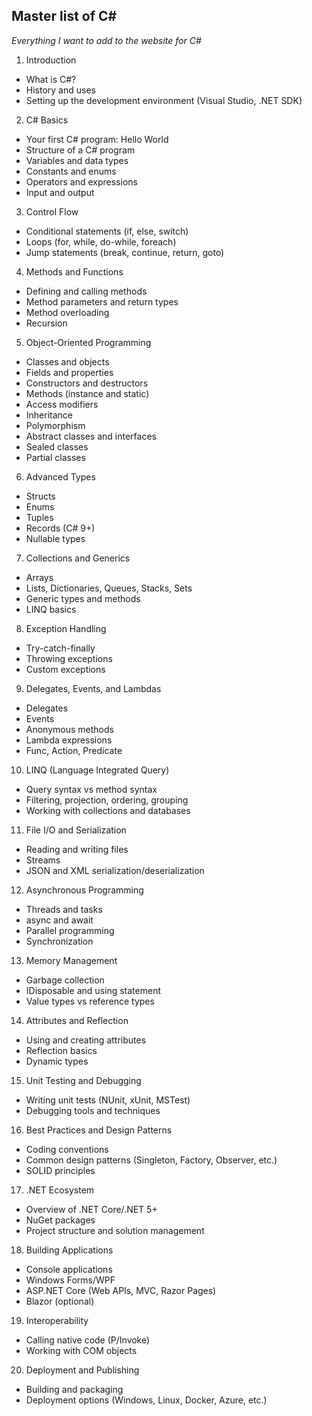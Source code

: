 ## Master list of C#

*Everything I want to add to the website for C#*

1. Introduction

- What is C#?
- History and uses
- Setting up the development environment (Visual Studio, .NET SDK)

2. C# Basics

- Your first C# program: Hello World
- Structure of a C# program
- Variables and data types
- Constants and enums
- Operators and expressions
- Input and output

3. Control Flow

- Conditional statements (if, else, switch)
- Loops (for, while, do-while, foreach)
- Jump statements (break, continue, return, goto)

4. Methods and Functions

- Defining and calling methods
- Method parameters and return types
- Method overloading
- Recursion

5. Object-Oriented Programming

- Classes and objects
- Fields and properties
- Constructors and destructors
- Methods (instance and static)
- Access modifiers
- Inheritance
- Polymorphism
- Abstract classes and interfaces
- Sealed classes
- Partial classes

6. Advanced Types

- Structs
- Enums
- Tuples
- Records (C# 9+)
- Nullable types

7. Collections and Generics

- Arrays
- Lists, Dictionaries, Queues, Stacks, Sets
- Generic types and methods
- LINQ basics

8. Exception Handling

- Try-catch-finally
- Throwing exceptions
- Custom exceptions

9. Delegates, Events, and Lambdas

- Delegates
- Events
- Anonymous methods
- Lambda expressions
- Func, Action, Predicate

10. LINQ (Language Integrated Query)

- Query syntax vs method syntax
- Filtering, projection, ordering, grouping
- Working with collections and databases

11. File I/O and Serialization

- Reading and writing files
- Streams
- JSON and XML serialization/deserialization

12. Asynchronous Programming

- Threads and tasks
- async and await
- Parallel programming
- Synchronization

13. Memory Management

- Garbage collection
- IDisposable and using statement
- Value types vs reference types

14. Attributes and Reflection

- Using and creating attributes
- Reflection basics
- Dynamic types

15. Unit Testing and Debugging

- Writing unit tests (NUnit, xUnit, MSTest)
- Debugging tools and techniques

16. Best Practices and Design Patterns

- Coding conventions
- Common design patterns (Singleton, Factory, Observer, etc.)
- SOLID principles

17. .NET Ecosystem
- Overview of .NET Core/.NET 5+
- NuGet packages
- Project structure and solution management

18. Building Applications

- Console applications
- Windows Forms/WPF
- ASP.NET Core (Web APIs, MVC, Razor Pages)
- Blazor (optional)

19. Interoperability
- Calling native code (P/Invoke)
- Working with COM objects

20. Deployment and Publishing

- Building and packaging
- Deployment options (Windows, Linux, Docker, Azure, etc.)